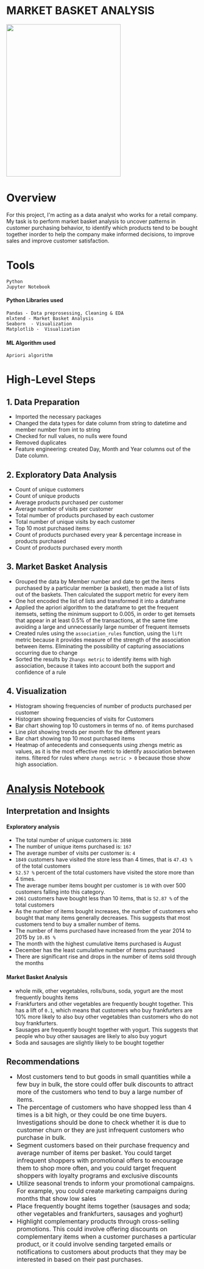 # MARKET BASKET ANALYSIS

<img src="https://github.com/WAKIOM/Market-basket-analysis-ecommerce/blob/22aa076a320c4714a6ae38a7c49b9892283ce413/Market%20basket.jpeg" height="400" width="300" />

# Overview
For this project, I'm acting as a data analyst who works for a retail company. My task is to perform market basket analysis to uncover patterns in customer purchasing behavior, to identify which products tend to be bought together inorder to help the company make informed decisions, to improve sales and improve customer satisfaction.

# Tools 
    Python
    Jupyter Notebook
#### Python Libraries used
    Pandas - Data preprosessing, Cleaning & EDA
    mlxtend - Market Basket Analysis
    Seaborn  - Visualization
    Matplotlib -  Visualization
#### ML Algorithm used
    Apriori algorithm

# High-Level Steps
## 1.  Data Preparation
+  Imported the necessary packages
+  Changed the data types for date column from string to datetime and member number from int to string
+  Checked for null values, no nulls were found
+  Removed duplicates
+  Feature engineering: created Day, Month and Year columns out of the Date column.

## 2.  Exploratory Data Analysis
+ Count of unique customers
+ Count of unique products
+ Average products purchased per customer
+ Average number of visits per customer
+ Total number of products purchased by each customer
+ Total number of unique visits by each customer
+ Top 10 most purchased items: 
+ Count of products purchased every year & percentage increase in products purchased
+ Count of products purchased every month

## 3.  Market Basket Analysis
+ Grouped the data by Member number and date to get the items purchased by a particular member (a basket), then made a list of lists out of the baskets. Then calculated the support metric for every item
+ One hot encoded the list of lists and transformed it into a dataframe
+ Applied the apriori algorithm to the dataframe to get the frequent itemsets, setting the minimum support to 0.005, in order to get itemsets that appear in at least 0.5% of the transactions, at the same time avoiding a large and unnecessarily large number of frequent itemsets 
+ Created rules using the `association_rules` function, using the `lift` metric because it provides measure of the strength of the association between items. Eliminating the possibility of capturing associations occurring due to change
+ Sorted the results by `Zhangs metric` to identify items with high association, because it takes into account both the support and confidence of a rule

## 4.  Visualization
+ Histogram showing frequencies of number of products purchased per customer
+ Histogram  showing frequencies of visits for Customers
+ Bar chart showing top 10 customers in terms of no. of items purchased
+ Line plot showing trends per month for the different years
+ Bar chart showing top 10 most purchased items
+ Heatmap of antecedents and consequents using zhengs metric as values, as it is the most effective metric to identify association between items. filtered for rules where `zhangs metric > 0` because those show high association.


# [Analysis Notebook](https://github.com/WAKIOM/Market-basket-analysis-ecommerce/blob/master/Market%20Basket%20Analysis%20for%20E-commerce.ipynb)


## Interpretation and Insights

####   Exploratory analysis 
+ The total number of unique customers is: `3898`
+ The number of unique items purchased is: `167`
+ The average number of visits per customer is: `4`
+ `1849` customers have visited the store less than 4 times, that is `47.43 %` of the total customers
+ `52.57 %` percent of the total customers have visited the store more than 4 times.
+ The average number items bought per customer is `10`  with over 500 customers falling into this category.
+ `2061` customers have bought less than 10 items, that is `52.87 %` of the total customers 
+ As the number of items bought increases, the number of customers who bought that many items generally decreases. This suggests that most customers tend to buy a smaller number of items.
+ The number of items purchased have increased from the year 2014 to 2015 by `10.85 %`
+ The month with the highest cumulative items purchased is August
+ December has the least cumulative number of items purchased
+ There are significant rise and drops in the number of items sold through the months
####   Market Basket Analysis
+ whole milk, other vegetables, rolls/buns, soda, yogurt are the most frequently boughts items
+ Frankfurters and other vegetables are frequently bought together. This has a lift of `0.1`, which means that customers who buy frankfurters are 10% more likely to also buy other vegetables than customers who do not buy frankfurters.
+ Sausages are frequently bought together with yogurt. This suggests that people who buy other sausages are likely to also buy yogurt
+ Soda and sausages are slightly likely to be bought together

## Recommendations
<font size=3>
    <ul>
<li> Most customers tend to but goods in small quantities while a few buy in bulk, the store could offer bulk discounts to attract more of the customers who tend to buy a large number of items. </li>
<li> The percentage of customers who have shopped less than 4 times is a bit high, or they could be one time buyers. Investigations should be done to check whether it is due to customer churn or they are just infrequent customers who purchase in bulk.</li>
<li> Segment customers based on their purchase frequency and average number of items per basket. You could target infrequent shoppers with promotional offers to encourage them to shop more often, and you could target frequent shoppers with loyalty programs and exclusive discounts </li>
<li> Utilize seasonal trends to inform your promotional campaigns. For example, you could create marketing campaigns during months that show low sales </li>
<li> Place frequently bought items together (sausages and soda; other vegetables and frankfurters, sausages and yoghurt) </li>
<li> Highlight complementary products through cross-selling promotions. This could involve offering discounts on complementary items when a customer purchases a particular product, or it could involve sending targeted emails or notifications to customers about products that they may be interested in based on their past purchases.</li>
    </ul>
 </font>
